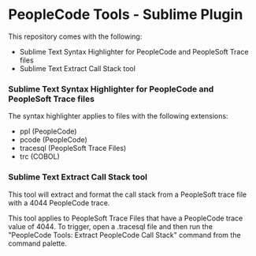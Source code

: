 # PeopleCode Tools - Sublime Plugin

This repository comes with the following:
- Sublime Text Syntax Highlighter for PeopleCode and PeopleSoft Trace files
- Sublime Text Extract Call Stack tool

### Sublime Text Syntax Highlighter for PeopleCode and PeopleSoft Trace files

The syntax highlighter applies to files with the following extensions:
- ppl (PeopleCode)
- pcode (PeopleCode)
- tracesql (PeopleSoft Trace Files)
- trc (COBOL)
 

### Sublime Text Extract Call Stack tool

This tool will extract and format the call stack from a PeopleSoft trace file with a 4044 PeopleCode trace.

This tool applies to PeopleSoft Trace Files that have a PeopleCode trace value of 4044. To trigger, open a .tracesql file and then run the "PeopleCode Tools: Extract PeopleCode Call Stack" command from the command palette.


